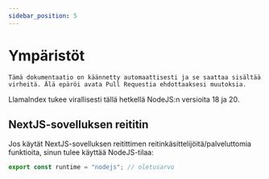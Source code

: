```yaml
---
sidebar_position: 5
---
```


# Ympäristöt

`Tämä dokumentaatio on käännetty automaattisesti ja se saattaa sisältää virheitä. Älä epäröi avata Pull Requestia ehdottaaksesi muutoksia.`

LlamaIndex tukee virallisesti tällä hetkellä NodeJS:n versioita 18 ja 20.

## NextJS-sovelluksen reititin

Jos käytät NextJS-sovelluksen reitittimen reitinkäsittelijöitä/palveluttomia funktioita, sinun tulee käyttää NodeJS-tilaa:

```js
export const runtime = "nodejs"; // oletusarvo
```
